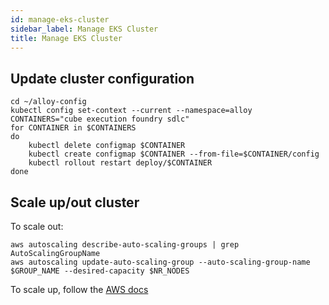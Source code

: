 ```yaml
---
id: manage-eks-cluster
sidebar_label: Manage EKS Cluster
title: Manage EKS Cluster
---
```


## Update cluster configuration
```
cd ~/alloy-config
kubectl config set-context --current --namespace=alloy
CONTAINERS="cube execution foundry sdlc"
for CONTAINER in $CONTAINERS
do
    kubectl delete configmap $CONTAINER
    kubectl create configmap $CONTAINER --from-file=$CONTAINER/config
    kubectl rollout restart deploy/$CONTAINER
done
```

## Scale up/out cluster
To scale out:
```
aws autoscaling describe-auto-scaling-groups | grep AutoScalingGroupName
aws autoscaling update-auto-scaling-group --auto-scaling-group-name $GROUP_NAME --desired-capacity $NR_NODES
```

To scale up, follow the [AWS docs](https://docs.aws.amazon.com/AWSCloudFormation/latest/UserGuide/updating.stacks.walkthrough.html#update.walkthrough.instance.type)